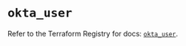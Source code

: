 # `okta_user`

Refer to the Terraform Registry for docs: [`okta_user`](https://registry.terraform.io/providers/okta/okta/4.14.0/docs/resources/user).
